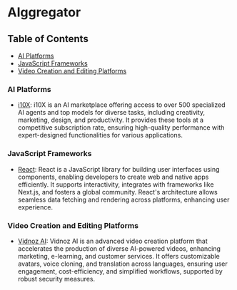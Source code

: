 # AIggregator

## Table of Contents
- [AI Platforms](#ai-platforms)
- [JavaScript Frameworks](#javascript-frameworks)
- [Video Creation and Editing Platforms](#video-creation-and-editing-platforms)

### AI Platforms

- [i10X](https://i10x.ai/): i10X is an AI marketplace offering access to over 500 specialized AI agents and top models for diverse tasks, including creativity, marketing, design, and productivity. It provides these tools at a competitive subscription rate, ensuring high-quality performance with expert-designed functionalities for various applications.

### JavaScript Frameworks

- [React](https://react.dev): React is a JavaScript library for building user interfaces using components, enabling developers to create web and native apps efficiently. It supports interactivity, integrates with frameworks like Next.js, and fosters a global community. React's architecture allows seamless data fetching and rendering across platforms, enhancing user experience.

### Video Creation and Editing Platforms
- [Vidnoz AI](https://www.vidnoz.com): Vidnoz AI is an advanced video creation platform that accelerates the production of diverse AI-powered videos, enhancing marketing, e-learning, and customer services. It offers customizable avatars, voice cloning, and translation across languages, ensuring user engagement, cost-efficiency, and simplified workflows, supported by robust security measures.
